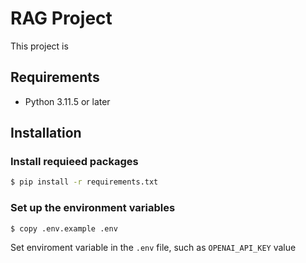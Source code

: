# RAG Project
This project is 

## Requirements
- Python 3.11.5 or later

## Installation

### Install requieed packages
```bash
$ pip install -r requirements.txt
```

### Set up the environment variables
```bash
$ copy .env.example .env
```

Set enviroment variable in the `.env` file, such as `OPENAI_API_KEY` value
